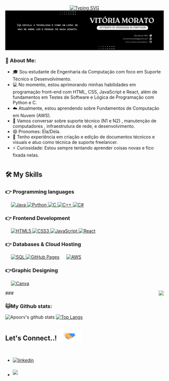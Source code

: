 <div align="center">
  <a href="https://git.io/typing-svg">
    <img src="https://readme-typing-svg.demolab.com?font=Fira+Code&weight=500&size=22&pause=1000&color=800080&center=true&vCenter=true&random=false&width=524&lines=%E2%8A%B9+The+render+is+complete.+%E2%8A%B9+" alt="Typing SVG">
  </a>

  </a>
</div>

<img align="center" alt="" src="src/header.gif">

### 🤵 About Me:
- 🎓 Sou estudante de Engenharia da Computação  com foco em Suporte Técnico e Desenvolvimento.
- 💻 No momento, estou aprimorando minhas habilidades em programação front-end com HTML, CSS, JavaScript e React, além de fundamentos em Testes de Software e Lógica de Programação com Python e C.
- ☁️ Atualmente, estou aprendendo sobre Fundamentos de Computação em Nuvem (AWS).
- 💬 Vamos conversar sobre suporte técnico (N1 e N2) , manutenção de computadores , infraestrutura de rede, e desenvolvimento.
- 😄 Pronomes: Ela/Dela.
- 📝 Tenho experiência em criação e edição de documentos técnicos e visuais e atuo como técnica de suporte freelancer.
- ⚡ Curiosidade: Estou sempre tentando aprender coisas novas e fico fixada nelas.
#
## 🛠️ My Skills

### 👉 Programming languages

<p align="left"> 
  &emsp; 
    <a href="https://www.java.com/pt-br/">
        <img alt="Java" src="https://img.shields.io/badge/Java-%23007396.svg?logo=java&logoColor=white"/>
    </a>
    <a href="https://www.python.org/">
        <img alt="Python" src="https://img.shields.io/badge/Python-%233776AB.svg?logo=python&logoColor=white"/>
    </a>
    <a href="https://devdocs.io/c/">
        <img alt="C" src="https://img.shields.io/badge/C-%23A8B9CC.svg?logo=c&logoColor=white"/>
    </a>
    <a href="https://isocpp.org/">
        <img alt="C++" src="https://img.shields.io/badge/C%2B%2B-%2300599C.svg?logo=c%2B%2B&logoColor=white"/>
    </a>
    <a href="https://docs.microsoft.com/en-us/dotnet/csharp/">
        <img alt="C#" src="https://img.shields.io/badge/C%23-%23239120.svg?logo=c-sharp&logoColor=white"/>
    </a>
</p>

### 👉 Frontend Development
<p align="left"> 
  &emsp; 
  <a href="https://developer.mozilla.org/pt-BR/docs/Web/HTML">
        <img alt="HTML5" src="https://img.shields.io/badge/HTML5-%23E34F26.svg?logo=html5&logoColor=white"/>
    </a>
    <a href="https://developer.mozilla.org/pt-BR/docs/Web/CSS">
        <img alt="CSS3" src="https://img.shields.io/badge/CSS3-%231572B6.svg?logo=css3&logoColor=white"/>
    </a>
    <a href="https://developer.mozilla.org/pt-BR/docs/Web/JavaScript">
        <img alt="JavaScript" src="https://img.shields.io/badge/JavaScript-%23F7DF1E.svg?logo=javascript&logoColor=black"/>
    </a>
    <a href="https://react.dev/">
        <img alt="React" src="https://img.shields.io/badge/React-%2361DAFB.svg?logo=react&logoColor=black"/>
    </a>
</p>

### 👉 Databases & Cloud Hosting
<p align="left">
  &emsp;
   <a href="https://www.w3schools.com/sql/">
        <img alt="SQL" src="https://img.shields.io/badge/SQL-000000?style=for-the-badge&logo=microsoftsqlserver&logoColor=white"/>
   </a>
    <a href="https://www.github.com"><img alt="GitHub Pages" src="https://img.shields.io/badge/GitHub%20Pages-%23327FC7.svg?style=flat&llogo=github&logoColor=white"></a>
  &emsp;
     <a href="https://aws.amazon.com/pt/">
        <img alt="AWS" src="https://img.shields.io/badge/AWS-%23232F3E.svg?logo=amazon-aws&logoColor=white"/>
    </a>
 </p>
  
### 👉Graphic Designing
<p align="left">
  &emsp;
  <a href="https://www.canva.com/">
        <img alt="Canva" src="https://img.shields.io/badge/Canva-%2300C4CC.svg?logo=canva&logoColor=white"/>
    </a>
</p>
###

<img align="right" height="150" src="https://media1.tenor.com/m/AtAW1M7pHggAAAAC/lain-experiments.gif"  />

###

### 🐱My Github stats:
![Apoorv's github stats](https://github-readme-stats.vercel.app/api?username=VickyMorato&show_icons=true&title_color=ffc857&icon_color=8ac926&text_color=daf7dc&bg_color=151515&hide=["stars"])
[![Top Langs](https://github-readme-stats.vercel.app/api/top-langs/?username=VickyMorato&layout=compact&text_color=daf7dc&bg_color=151515)](https://github.com/anuraghazra/github-readme-stats)

###

## <b> Let's Connect..!</b><img src="https://github.com/0xAbdulKhalid/0xAbdulKhalid/raw/main/assets/mdImages/handshake.gif" width ="80">
<br>
<div align='left'>

<ul>

<li>
<a href="www.linkedin.com/in/vitória-morato-9aab852b8" target="_blank">
<img src="https://img.shields.io/badge/linkedin:  VitóriaMorato-%2300acee.svg?color=405DE6&style=for-the-badge&logo=linkedin&logoColor=white" alt=linkedin style="margin-bottom: 5px;"/>
</a>
</li>

<br>

<li>
<a href="mailto:dev.vitoriamorato@gmail.com" target="_blank">
<img src="https://img.shields.io/badge/gmail:  VitóriaMorato-%23EA4335.svg?style=for-the-badge&logo=gmail&logoColor=white" t=mail style="margin-bottom: 5px;" />
</a>
</li>
	
</ul>
</div>

